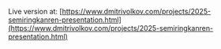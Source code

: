 Live version at: [https://www.dmitrivolkov.com/projects/2025-semiringkanren-presentation.html](https://www.dmitrivolkov.com/projects/2025-semiringkanren-presentation.html)
